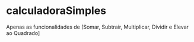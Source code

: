 # calculadoraSimples
Apenas as funcionalidades de [Somar, Subtrair, Multiplicar, Dividir e Elevar ao Quadrado]
